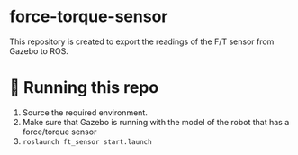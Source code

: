 # force-torque-sensor
This repository is created to export the readings of the F/T sensor from Gazebo to ROS.

# &#x1F539; Running this repo

1) Source the required environment.
2) Make sure that Gazebo is running with the model of the robot that has a force/torque sensor
3) ```roslaunch ft_sensor start.launch```